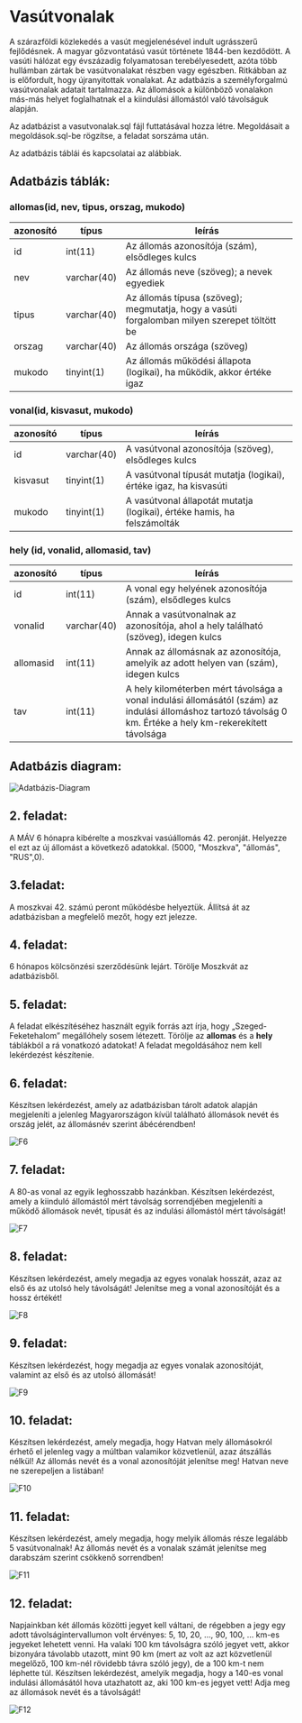 # Vasútvonalak

A szárazföldi közlekedés a vasút megjelenésével indult ugrásszerű fejlődésnek. A magyar 
gőzvontatású vasút története 1844-ben kezdődött. A vasúti hálózat egy évszázadig 
folyamatosan terebélyesedett, azóta több hullámban zártak be vasútvonalakat részben vagy 
egészben. Ritkábban az is előfordult, hogy újranyitottak vonalakat. Az adatbázis a 
személyforgalmú vasútvonalak adatait tartalmazza. Az állomások a különböző vonalakon más-más helyet foglalhatnak el a kiindulási állomástól való távolságuk alapján.

Az adatbázist a vasutvonalak.sql fájl futtatásával hozza létre.
Megoldásait a megoldások.sql-be rögzítse, a feladat sorszáma után.

Az adatbázis táblái és kapcsolatai az alábbiak.

## Adatbázis táblák:

### allomas(id, nev, tipus, orszag, mukodo)
| azonosító | típus       | leírás                                                                                       |
|-----------|-------------|----------------------------------------------------------------------------------------------|
| id        | int(11)     | Az állomás azonosítója (szám), elsődleges kulcs                                              |
| nev       | varchar(40) | Az állomás neve (szöveg); a nevek egyediek                                                   |
| tipus     | varchar(40) | Az állomás típusa (szöveg); megmutatja, hogy a vasúti forgalomban milyen szerepet töltött be |
| orszag    | varchar(40) | Az állomás országa (szöveg)                                                                  |
| mukodo    | tinyint(1)  | Az állomás működési állapota (logikai), ha működik, akkor értéke igaz                        |

### vonal(id, kisvasut, mukodo)
| azonosító | típus       | leírás                                                                  |
|-----------|-------------|-------------------------------------------------------------------------|
| id        | varchar(40) | A vasútvonal azonosítója (szöveg), elsődleges kulcs                     |
| kisvasut  | tinyint(1)  | A vasútvonal típusát mutatja (logikai), értéke igaz, ha kisvasúti       |
| mukodo    | tinyint(1)  | A vasútvonal állapotát mutatja (logikai), értéke hamis, ha felszámolták |

### hely (id, vonalid, allomasid, tav)
| azonosító | típus       | leírás                                                                                                                                                         |
|-----------|-------------|----------------------------------------------------------------------------------------------------------------------------------------------------------------|
| id        | int(11)     | A vonal egy helyének azonosítója (szám), elsődleges kulcs                                                                                                      |
| vonalid   | varchar(40) | Annak a vasútvonalnak az azonosítója, ahol a hely található (szöveg), idegen kulcs                                                                             |
| allomasid | int(11)     | Annak az állomásnak az azonosítója, amelyik az adott helyen van (szám), idegen kulcs                                                                           |
| tav       | int(11)     | A hely kilométerben mért távolsága a vonal indulási állomásától (szám) az indulási állomáshoz tartozó távolság 0 km. Értéke a hely km-rekerekített távolsága   |

## Adatbázis diagram:

![Adatbázis-Diagram](Diagram.PNG)

## 2. feladat:

  A MÁV 6 hónapra kibérelte a moszkvai vasúállomás 42. peronját.
  Helyezze el ezt az új állomást a következő adatokkal.
  (5000, "Moszkva", "állomás", "RUS",0).

## 3.feladat:

  A moszkvai 42. számú peront működésbe helyeztük.
  Állítsá át az adatbázisban a megfelelő mezőt, hogy ezt jelezze.

## 4. feladat:

  6 hónapos kölcsönzési szerződésünk lejárt.
  Törölje Moszkvát az adatbázisből.

## 5. feladat:

  A feladat elkészítéséhez használt egyik forrás azt írja, hogy „Szeged-Feketehalom” 
  megállóhely sosem létezett. Törölje az **allomas** és a **hely** táblákból a rá vonatkozó adatokat! 
  A feladat megoldásához nem kell lekérdezést készítenie. 

## 6. feladat:
  Készítsen lekérdezést, amely az adatbázisban tárolt adatok alapján megjeleníti a jelenleg 
  Magyarországon kívül található állomások nevét és ország jelét, az állomásnév szerint 
  ábécérendben! 

  ![F6](F6_3IMG.png)

## 7. feladat:
  A 80-as vonal az egyik leghosszabb hazánkban. Készítsen lekérdezést, amely a kiinduló 
  állomástól mért távolság sorrendjében megjeleníti a működő állomások nevét, típusát és az 
  indulási állomástól mért távolságát!

  ![F7](F7_IMG.PNG)

## 8. feladat:
  Készítsen lekérdezést, amely megadja az egyes vonalak hosszát, azaz az első és az utolsó 
  hely távolságát! Jelenítse meg a vonal azonosítóját és a hossz értékét!

  ![F8](F8_IMG.PNG)

## 9. feladat:
  Készítsen lekérdezést, hogy megadja az egyes vonalak azonosítóját, valamint az első és az utolsó állomását!

  ![F9](F9_IMG.PNG)

## 10. feladat:
  Készítsen lekérdezést, amely megadja, hogy Hatvan mely állomásokról érhető el jelenleg 
  vagy a múltban valamikor közvetlenül, azaz átszállás nélkül! Az állomás nevét és a vonal 
  azonosítóját jelenítse meg! Hatvan neve ne szerepeljen a listában!
  
  ![F10](F10_IMG.PNG)

## 11. feladat:
  Készítsen lekérdezést, amely megadja, hogy melyik állomás része legalább 5 
  vasútvonalnak! Az állomás nevét és a vonalak számát jelenítse meg darabszám szerint 
  csökkenő sorrendben!

  ![F11](F11_IMG.PNG)
  
## 12. feladat:
  Napjainkban két állomás közötti jegyet kell váltani, de régebben a jegy egy adott 
  távolságintervallumon volt érvényes: 5, 10, 20, …, 90, 100, … km-es jegyeket lehetett 
  venni. Ha valaki 100 km távolságra szóló jegyet vett, akkor bizonyára távolabb utazott, mint 
  90 km (mert az volt az azt közvetlenül megelőző, 100 km-nél rövidebb távra szóló jegy), 
  de a 100 km-t nem léphette túl. Készítsen lekérdezést, amelyik megadja, hogy a 140-es 
  vonal indulási állomásától hova utazhatott az, aki 100 km-es jegyet vett! Adja meg az 
  állomások nevét és a távolságát!

  ![F12](F12_IMG.PNG)
